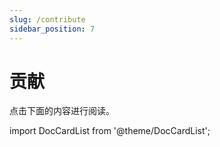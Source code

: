 ```yaml
---
slug: /contribute
sidebar_position: 7
---
```


# 贡献

点击下面的内容进行阅读。

import DocCardList from '@theme/DocCardList';

<DocCardList />